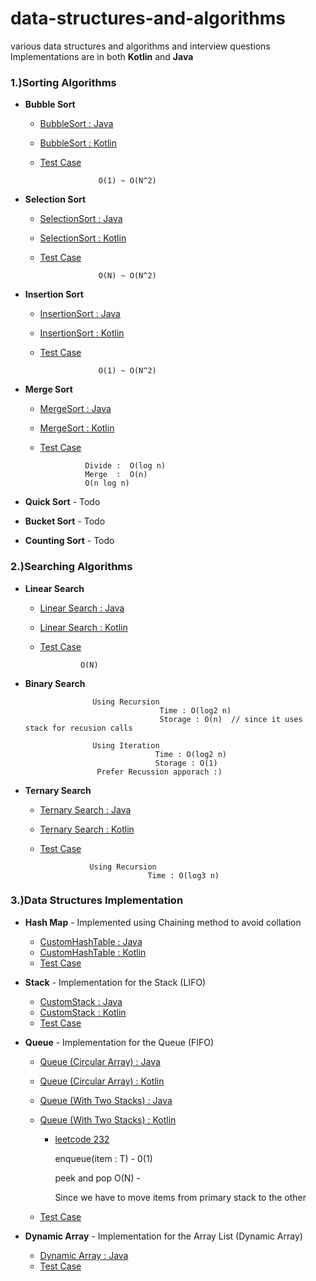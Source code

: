 # data-structures-and-algorithms
various data structures and algorithms and interview questions
Implementations are in both **Kotlin** and **Java**

### 1.)Sorting Algorithms
- **Bubble Sort**  
     * [BubbleSort : Java](https://github.com/ucdevinda123/data-structures-and-algorithms/blob/master/src/main/java/sortingalgorithms/bubblesort/java/BubbleSort.java)   
     * [BubbleSort : Kotlin](https://github.com/ucdevinda123/data-structures-and-algorithms/blob/master/src/main/java/sortingalgorithms/bubblesort/kotlin/BubbleSort.kt)  
     * [Test Case](https://github.com/ucdevinda123/data-structures-and-algorithms/blob/master/src/test/java/sortingalgorithms/bubblesort/SortingAlgorithmTest.java)                     
                      
                        O(1) ~ O(N^2)
- **Selection Sort**   
     * [SelectionSort : Java](https://github.com/ucdevinda123/data-structures-and-algorithms/blob/master/src/main/java/sortingalgorithms/selectionsort/java/SelectionSort.java)   
     * [SelectionSort : Kotlin](https://github.com/ucdevinda123/data-structures-and-algorithms/blob/master/src/main/java/sortingalgorithms/selectionsort/kotlin/SelectionSort.kt)  
     * [Test Case](https://github.com/ucdevinda123/data-structures-and-algorithms/blob/master/src/test/java/sortingalgorithms/selectionsort/SelectionSortAlgorithmTest.java)     
                       
                        O(N) ~ O(N^2)
- **Insertion Sort**     
     * [InsertionSort : Java](https://github.com/ucdevinda123/data-structures-and-algorithms/blob/master/src/main/java/sortingalgorithms/insertionsort/java/InsertionSort.java)   
     * [InsertionSort : Kotlin](https://github.com/ucdevinda123/data-structures-and-algorithms/blob/master/src/main/java/sortingalgorithms/insertionsort/kotlin/InsertionSort.kt)  
     * [Test Case](https://github.com/ucdevinda123/data-structures-and-algorithms/blob/master/src/test/java/sortingalgorithms/insertionsort/InsertionSortAlgorithmTest.java)     
                                        
                        O(1) ~ O(N^2)
- **Merge Sort**     
     * [MergeSort : Java](https://github.com/ucdevinda123/data-structures-and-algorithms/blob/master/src/main/java/sortingalgorithms/mergesort/java/MergeSort.java)   
     * [MergeSort : Kotlin](https://github.com/ucdevinda123/data-structures-and-algorithms/blob/master/src/main/java/sortingalgorithms/mergesort/kotlin/MergeSort.kt)  
     * [Test Case](https://github.com/ucdevinda123/data-structures-and-algorithms/blob/master/src/test/java/sortingalgorithms/mergesort/MergeSortSortAlgorithmTest.java)     
                                 
                     Divide :  O(log n)
                     Merge  :  O(n) 
                     O(n log n) 
                     
- **Quick Sort**  - Todo

- **Bucket Sort**  - Todo 

- **Counting Sort**  - Todo
                     
### 2.)Searching Algorithms

- **Linear Search**  
     * [Linear Search : Java](https://github.com/ucdevinda123/data-structures-and-algorithms/blob/master/src/main/java/searchalgorithms/linearsearch/java/LinearSearch.java)   
     * [Linear Search : Kotlin](https://github.com/ucdevinda123/data-structures-and-algorithms/blob/master/src/main/java/searchalgorithms/linearsearch/kotlin/LinearSearch.kt)  
     * [Test Case](https://github.com/ucdevinda123/data-structures-and-algorithms/blob/master/src/test/java/searchalgorithm/linear/LinearSearchTest.java)     
         
                    O(N)  
                    
- **Binary Search**  
                    
                     Using Recursion     
                                    Time : O(log2 n)
                                    Storage : O(n)  // since it uses stack for recusion calls
                                    
                     Using Iteration
                                   Time : O(log2 n)  
                                   Storage : O(1)
                      Prefer Recussion apporach :)  
                                 
- **Ternary Search**  
    * [Ternary Search : Java](https://github.com/ucdevinda123/data-structures-and-algorithms/blob/master/src/main/java/searchalgorithms/ternarysearch/java/TernarySearchRecursion.java)   
    * [Ternary Search : Kotlin](https://github.com/ucdevinda123/data-structures-and-algorithms/blob/master/src/main/java/searchalgorithms/ternarysearch/kotlin/TernarySearchRecursion.kt)  
    * [Test Case](https://github.com/ucdevinda123/data-structures-and-algorithms/blob/master/src/test/java/searchalgorithm/ternarysearch/TernarySearchTest.java)     
              
                     Using Recursion     
                                  Time : O(log3 n)   
  
  
                                 
### 3.)Data Structures Implementation
- **Hash Map** - Implemented using Chaining method to avoid collation  
   * [CustomHashTable : Java](https://github.com/ucdevinda123/data-structures-and-algorithms/blob/master/src/main/java/datastructures/hashtable/java/CustomHashTable.java)
   * [CustomHashTable : Kotlin](https://github.com/ucdevinda123/data-structures-and-algorithms/blob/master/src/main/java/datastructures/hashtable/kotlin/CustomHashTable.kt)
   *  [Test Case](https://github.com/ucdevinda123/data-structures-and-algorithms/blob/master/src/test/java/datastructures/TestHashTable.java)  
   
- **Stack** - Implementation for the Stack (LIFO)
   * [CustomStack : Java](https://github.com/ucdevinda123/data-structures-and-algorithms/blob/master/src/main/java/datastructures/stack/java/CustomStack.java)
   * [CustomStack : Kotlin](https://github.com/ucdevinda123/data-structures-and-algorithms/blob/master/src/main/java/datastructures/stack/kotlin/CustomStack.kt)
   *  [Test Case](https://github.com/ucdevinda123/data-structures-and-algorithms/blob/master/src/test/java/datastructures/TestStack.java) 
   
- **Queue** - Implementation for the Queue (FIFO)
    * [Queue (Circular Array) : Java](https://github.com/ucdevinda123/data-structures-and-algorithms/blob/master/src/main/java/datastructures/queue/java/CustomQueueCircularArray.java)
    * [Queue (Circular Array) : Kotlin](https://github.com/ucdevinda123/data-structures-and-algorithms/blob/master/src/main/java/datastructures/queue/kotlin/CustomQueueCircularArray.kt)
    * [Queue (With Two Stacks) : Java](https://github.com/ucdevinda123/data-structures-and-algorithms/blob/master/src/main/java/datastructures/queue/java/QueueWithTwoStacks.java)
    * [Queue (With Two Stacks) : Kotlin](https://github.com/ucdevinda123/data-structures-and-algorithms/blob/master/src/main/java/datastructures/queue/kotlin/QueueWithTwoStacks.kt)
                 
         * [leetcode 232](https://leetcode.com/problems/implement-queue-using-stacks/)  
         
               
             enqueue(item : T) - 0(1)
             
             peek and pop O(N) -
              
              Since we have to move items from primary stack to the other     
                                         
    
   *  [Test Case](https://github.com/ucdevinda123/data-structures-and-algorithms/blob/master/src/test/java/datastructures/TestQueue.java)   
    
- **Dynamic Array** - Implementation for the Array List (Dynamic Array)
    * [Dynamic Array : Java](https://github.com/ucdevinda123/data-structures-and-algorithms/blob/master/src/main/java/datastructures/array/java/CustomArray.java)
    *  [Test Case](https://github.com/ucdevinda123/data-structures-and-algorithms/blob/master/src/test/java/datastructures/TestArray.java)                                                                                                 